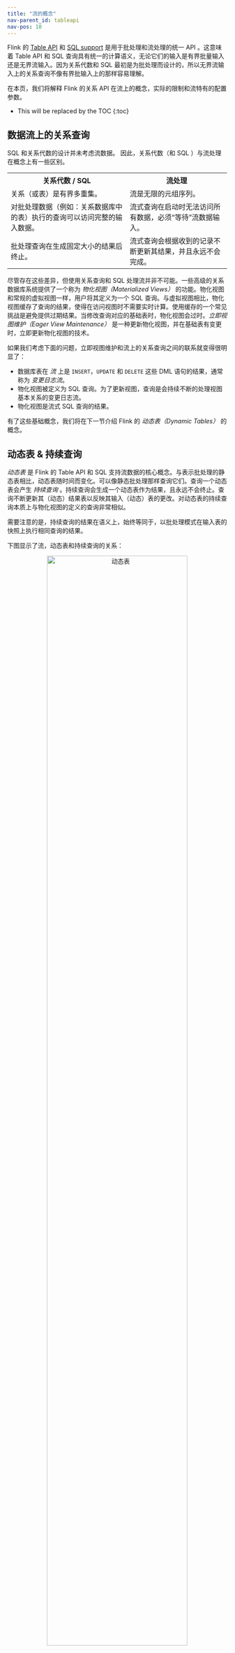 ```yaml
---
title: "流的概念"
nav-parent_id: tableapi
nav-pos: 10
---
```

<!--
Licensed to the Apache Software Foundation (ASF) under one
or more contributor license agreements.  See the NOTICE file
distributed with this work for additional information
regarding copyright ownership.  The ASF licenses this file
to you under the Apache License, Version 2.0 (the
"License"); you may not use this file except in compliance
with the License.  You may obtain a copy of the License at

  http://www.apache.org/licenses/LICENSE-2.0

Unless required by applicable law or agreed to in writing,
software distributed under the License is distributed on an
"AS IS" BASIS, WITHOUT WARRANTIES OR CONDITIONS OF ANY
KIND, either express or implied.  See the License for the
specific language governing permissions and limitations
under the License.
-->

Flink 的 [Table API](tableApi.html) 和 [SQL support](sql.html) 是用于批处理和流处理的统一 API 。这意味着 Table API 和 SQL 查询具有统一的计算语义，无论它们的输入是有界批量输入还是无界流输入。因为关系代数和 SQL 最初是为批处理而设计的，所以无界流输入上的关系查询不像有界批输入上的那样容易理解。

在本页，我们将解释 Flink 的关系 API 在流上的概念，实际的限制和流特有的配置参数。

* This will be replaced by the TOC
{:toc}

数据流上的关系查询
----------------------------------

SQL 和关系代数的设计并未考虑流数据。 因此，关系代数（和 SQL ）与流处理在概念上有一些区别。

<table class="table table-bordered">
	<tr>
		<th>关系代数 / SQL</th>
		<th>流处理</th>
	</tr>
	<tr>
		<td>关系（或表）是有界多重集。</td>
		<td>流是无限的元组序列。</td>
	</tr>
	<tr>
		<td>对批处理数据（例如：关系数据库中的表）执行的查询可以访问完整的输入数据。</td>
		<td>流式查询在启动时无法访问所有数据，必须“等待”流数据输入。</td>
	</tr>
	<tr>
		<td>批处理查询在生成固定大小的结果后终止。</td>
		<td>流式查询会根据收到的记录不断更新其结果，并且永远不会完成。</td>
	</tr>
</table>

尽管存在这些差异，但使用关系查询和 SQL 处理流并非不可能。一些高级的关系数据库系统提供了一个称为 *物化视图（Materialized Views）* 的功能。物化视图和常规的虚拟视图一样，用户将其定义为一个 SQL 查询。与虚拟视图相比，物化视图缓存了查询的结果，使得在访问视图时不需要实时计算。使用缓存的一个常见挑战是避免提供过期结果。当修改查询对应的基础表时，物化视图会过时。*立即视图维护（Eager View Maintenance）* 是一种更新物化视图，并在基础表有变更时，立即更新物化视图的技术。

如果我们考虑下面的问题，立即视图维护和流上的关系查询之间的联系就变得很明显了：

- 数据库表在 *流* 上是 `INSERT`，`UPDATE` 和 `DELETE` 这些 DML 语句的结果，通常称为 *变更日志流*。
- 物化视图被定义为 SQL 查询。为了更新视图，查询是会持续不断的处理视图基本关系的变更日志流。
- 物化视图是流式 SQL 查询的结果。

有了这些基础概念，我们将在下一节介绍 Flink 的 *动态表（Dynamic Tables）* 的概念。

动态表 &amp; 持续查询
---------------------------------------

*动态表* 是 Flink 的 Table API 和 SQL 支持流数据的核心概念。与表示批处理的静态表相比，动态表随时间而变化。可以像静态批处理那样查询它们。查询一个动态表会产生 *持续查询* 。持续查询会生成一个动态表作为结果，且永远不会终止。查询不断更新其（动态）结果表以反映其输入（动态）表的更改。对动态表的持续查询本质上与物化视图的定义的查询非常相似。

需要注意的是，持续查询的结果在语义上，始终等同于，以批处理模式在输入表的快照上执行相同查询的结果。

下图显示了流，动态表和持续查询的关系：

<center>
<img alt="动态表" src="{{ site.baseurl }}/fig/table-streaming/stream-query-stream.png" width="80%">
</center>

1. 流可以被转化为一个动态表。
1. 在动态表上进行持续查询会产生一个新的动态表。
1. 结果动态表可以被转换回成一个流。

**注意:** 动态表首先应该被理解成一个逻辑概念，因此在查询执行期间不一定要（完全）将其物化。

接下来，我们将使用一个点击事件流来讲解动态表和持续查询的概念，该表含有以下字段:

{% highlight plain %}
[ 
  user:  VARCHAR,   // the name of the user
  cTime: TIMESTAMP, // the time when the URL was accessed
  url:   VARCHAR    // the URL that was accessed by the user
]
{% endhighlight %}

### 在流上定义表

为了使用关系查询处理流，必须将其转换为 `表` 。从概念上讲，流的每个记录都被解释为对结果表的 `INSERT` 修改。本质上，我们正在从一个只有 `INSERT` 操作的变更日志流构建一个表。

下图显示了点击事件流（左侧）如何转换为表（右侧）。随着更多的点击记录的插入，结果表在不断增长。

<center>
<img alt="Append mode" src="{{ site.baseurl }}/fig/table-streaming/append-mode.png" width="60%">
</center>

**注意:** 基于流的表在系统内部并没有实际物化。 

### 持续查询

持续查询在动态表上进行计算，并生成新的动态表作为结果。与批处理查询相反，持续查询永不停止，并会根据其输入表上的变更来更新其结果表。在任何时间点，持续查询的结果在语义上等同于在输入表的快照上以批处理模式执行相同查询的结果。

下面我们展示了两个查询 `clicks` 表的例子，其中 `clicks` 是在一个单击事件流上定义的表。

第一个查询是一个简单的 `GROUP-BY COUNT` 聚合查询。 它根据 user 字段将 `clicks` 表分组并统计 URL 的访问次数。下图显示了当向 `clicks` 表插入数据时，查询是如何执行的。

<center>
<img alt="Continuous Non-Windowed Query" src="{{ site.baseurl }}/fig/table-streaming/query-groupBy-cnt.png" width="90%">
</center>

当查询启动时，`clicks` 表（左侧）为空。当第一行插入到 `clicks` 表时，查询开始计算结果表。插入第一行 `[Mary, ./home]` 后，结果表（右侧，顶部）由一行 `[Mary, 1]` 组成。当第二行 `[Bob, ./cart]` 插入到 `clicks` 表中时，查询更新结果表并插入一个新行 `[Bob, 1]` 。第三行 `[Mary, ./prod?id=1]` 产生已经计算过的结果行的更新，使得 `[Mary, 1]` 更新为`[Mary, 2]`。最后，当第四行添加到 `clicks` 表时，查询将第三行 `[Liz, 1]` 插入到结果表中。

第二个查询类似于第一个查询，但在计算URL数量之前，除了按 `user` 属性分组外，还按 [每小时翻滚窗口](./sql.html#group-windows) 对 `clicks` 表进行了分组（基于时间的计算，例如：窗口是基于特殊的 [时间属性](#时间属性)，这将在下面讨论。）。同样，该图显示了不同时间点的输入和输出，以展现动态表的变化。

<center>
<img alt="Continuous Group-Window Query" src="{{ site.baseurl }}/fig/table-streaming/query-groupBy-window-cnt.png" width="100%">
</center>

和上图类似，输入表 `clicks` 显示在左侧。持续查询每小时的计算结果并更新结果表。click 表包含四行，时间戳（`cTime`）介于 `12：00：00` 和 `12：59：59` 之间。查询根据输入计算出两行结果（每个用户一个）并追加到结果表。对于 `13：00：00` 和 `13：59：59` 之间的下一个窗口，`clicks` 表包含三行，这导致另外两行被追加到结果表中。随着 `clicks` 表中数据的不断增加，结果表会一直更新。

#### 查询的更新和追加

尽管这两个查询例子看起来非常相似（都是分组聚合统计），但它们在一个重要的方面有所不同：
- 第一个查询更新先前发出的结果，即定义结果表的更改日志流包含 `INSERT` 和 `UPDATE` 变更。
- 第二个查询仅向结果表追加数据，即结果表的更改日志流仅包含 `INSERT` 变更。

关于一个查询是生成仅追加的表（append-only table）还是更新表（updated table）的说明：
- 产生更新变更的查询通常必须维护更多的状态（请参阅下一节）。
- 对追加表或更新表而言，它们转换为流的方式不同。（请参阅 [表到流的转换](#表到流的转换) 章节）。

#### 查询限制

很多（但非全部）语义合理的查询允许以持续查询的方式在流上执行。但由于需要维护太多状态或支付昂贵的更新成本，部分查询的计算代价很会大。

- **状态大小：** 持续查询作用于无界的数据流上，经常需要运行数周甚至数月。因此，持续查询处理的数据总量可能非常大。那些必须更新先前发出的结果的查询，需要维护所有发出去的行，以便能够更新它们。例如：第一个示例查询需要存储每个用户的 URL 计数，以便能够增加计数，并在输入表收到一行新数据时发送新的结果。如果仅跟踪注册用户，则要维护的计数可能不会太高。但是，如果系统给每个未注册的用户都分配了一个唯一的用户名，则要维护的计数器将随着时间的推移而增长，并最终可能导致查询失败。

{% highlight sql %}
SELECT user, COUNT(url)
FROM clicks
GROUP BY user;
{% endhighlight %}

- **计算更新：** 即使添加或更新一条数据，也可能会引发某些查询对已有结果进行大范围的更新及重复计算。显然，这种查询不太适合作为持续查询执行。下面的查询例子，是根据最后一次点击的时间为每个用户计算一个 `排名（RANK）` 。只要 `clicks` 表收到一个新行，就会更新用户的 `lastAction` ，并且必须计算新的等级。但是，由于两行不能具有相同的等级，因此所有排名较低的行也需要被更新。

{% highlight sql %}
SELECT user, RANK() OVER (ORDER BY lastLogin) 
FROM (
  SELECT user, MAX(cTime) AS lastAction FROM clicks GROUP BY user
);
{% endhighlight %}

[查询配置](#查询配置) 章节讨论了控制持续查询的参数。用户可以通过调节某些参数，实现维护状态大小及查询结果精度之间的取舍。

### 表到流的转换

动态表就像常规数据库表一样，可以通过 `INSERT` ， `UPDATE` 和 `DELETE` 持续修改。动态表可能是一个只有一行数据但不断被更新的表；可能是一个只支持插入操作而不支持 `UPDATE` 和 `DELETE` 改动的表；也可能介于两者之间。

将动态表转换为流或将其写入外部系统时，需要对这些变更进行编码。Flink 的 Table API 和 SQL 支持三种编码动态表变更的方法：

* **追加流（Append-only stream）：** 一个只能通过 `INSERT` 变更修改的动态表可以通过插入行来转换为流。

* **撤回流（Retract stream）：** 撤回流是一个包含两种类型消息的流，*添加消息（add message）* 和 *撤回消息（retract message）* 。将一个动态表转换为一个撤回流是通过将 `INSERT` 变更编码为添加消息，将 `DELETE` 变更编码为撤回消息，将 `UPDATE` 变更编码为上一个更新行的撤回消息和最新的更新行的添加消息。下图显示了从动态表到撤回流的转换。

<center>
<img alt="Dynamic tables" src="{{ site.baseurl }}/fig/table-streaming/undo-redo-mode.png" width="85%">
</center>
<br><br>

* **更新插入流（Upsert stream）：** 更新插入流是一种包含两种消息类型的流，*更新插入消息（upsert message）* 和 *删除消息*。一个动态表要转换为更新插入流需要（可能是复合的）唯一键。具有唯一键的动态表转换为动态表是通过将 `INSERT` 和 `UPDATE` 变更编码为更新插入消息，并将 `DELETE` 更改编码为删除消息。流的消耗运算符需要知道唯一键的属性，以便能够正确的应用消息。与撤回流的主要区别在于，`UPDATE` 变更是使用单个消息进行编码，因此更高效。下图显示了动态表到更新插入流的转换。

<center>
<img alt="Dynamic tables" src="{{ site.baseurl }}/fig/table-streaming/redo-mode.png" width="85%">
</center>
<br><br>

我们在 [常见概念](./common.html＃convert-a-table-into-a-datastream) 页面中讨论了将动态表转换为 `DataStream` 的API。请注意，在将动态表转换为 `DataStream` 时，仅支持追加流和撤回流。在 [TableSources和TableSinks](./ sourceSinks.html＃define-a-tablesink) 页面上讨论了将动态表写入外部系统的 `TableSink` 接口。

{% top %}

时间属性
---------------

Flink 支持根据不同概念的 *时间* 处理数据流。

- *Processing time* 是指执行相应操作的机器的系统时间（也称为 “时钟时间” ）。
- *Event time* 是指基于每行数据都携带的时间戳。该时间戳可用于标记事件产生的具体时间。
- *Ingestion time* 是事件进入 Flink 的时间; 在内部，它与事件时间类似。

有关 Flink 中时间处理的更多信息，请参阅 [Event Time and Watermarks]({{ site.baseurl }}/dev/event_time.html) 的介绍。

在执行表程序之前，用户需要在流运行环境中配置相应的时间特征：

<div class="codetabs" markdown="1">
<div data-lang="java" markdown="1">
{% highlight java %}
final StreamExecutionEnvironment env = StreamExecutionEnvironment.getExecutionEnvironment();

env.setStreamTimeCharacteristic(TimeCharacteristic.ProcessingTime); // default

// alternatively:
// env.setStreamTimeCharacteristic(TimeCharacteristic.IngestionTime);
// env.setStreamTimeCharacteristic(TimeCharacteristic.EventTime);
{% endhighlight %}
</div>
<div data-lang="scala" markdown="1">
{% highlight scala %}
val env = StreamExecutionEnvironment.getExecutionEnvironment

env.setStreamTimeCharacteristic(TimeCharacteristic.ProcessingTime) // default

// alternatively:
// env.setStreamTimeCharacteristic(TimeCharacteristic.IngestionTime)
// env.setStreamTimeCharacteristic(TimeCharacteristic.EventTime)
{% endhighlight %}
</div>
</div>

诸如 [Table API]({{ site.baseurl }}/dev/table/tableApi.html#group-windows)）和 [SQL]({{ site.baseurl }}/dev/table/sql.html#group-windows) 中的窗口等基于时间的操作，需要明确知道时间类型及其来源。为此，表可以提供用于标识时间和访问表程序中相应时间戳的 *逻辑时间属性*。

用户可以在任意表 schema 中定义时间属性。它们是在从 `DataStream` 创建表时定义的，或者是在使用 `TableSource` 时预定义的。一旦在开头定义了时间属性，它就可以作为字段引用，并可以用于基于时间的操作。

只要时间属性未被修改，并且只是从查询的一个地方转发到另一个地方，它仍然是有效的时间属性。时间属性的行为类似于常规时间戳，可以访问以进行计算。如果在计算中使用时间属性，则它将物化并成为常规时间戳。常规时间戳不与 Flink 的时间和 watermark 系统配合，因此不能再用于基于时间的操作。

### Processing time

Processing time 允许表程序根据本地机器的时间产生结果。这是最简单的时间概念，但不提供确定性。它既不需要时间戳提取也不需要 watermark 生成。

有两种方法可以定义处理时间的属性。

#### 从 DataStream 到 Table 的转换期间

Processing time 属性在 schema 定义期间使用 `.proctime` 属性定义。时间属性只能通过一个附加的逻辑字段扩展物理 schema 。因此，它只能定义在 schema 的末尾。

<div class="codetabs" markdown="1">
<div data-lang="java" markdown="1">
{% highlight java %}
DataStream<Tuple2<String, String>> stream = ...;

// declare an additional logical field as a processing time attribute
Table table = tEnv.fromDataStream(stream, "Username, Data, UserActionTime.proctime");

WindowedTable windowedTable = table.window(Tumble.over("10.minutes").on("UserActionTime").as("userActionWindow"));
{% endhighlight %}
</div>
<div data-lang="scala" markdown="1">
{% highlight scala %}
val stream: DataStream[(String, String)] = ...

// declare an additional logical field as a processing time attribute
val table = tEnv.fromDataStream(stream, 'UserActionTimestamp, 'Username, 'Data, 'UserActionTime.proctime)

val windowedTable = table.window(Tumble over 10.minutes on 'UserActionTime as 'userActionWindow)
{% endhighlight %}
</div>
</div>

#### 使用 TableSource

Processing time 属性由实现 `DefinedProctimeAttribute` 接口的 `TableSource` 定义。逻辑时间属性被附加到由 `TableSource` 的返回类型定义的物理 schema 之上。

<div class="codetabs" markdown="1">
<div data-lang="java" markdown="1">
{% highlight java %}
// define a table source with a processing attribute
public class UserActionSource implements StreamTableSource<Row>, DefinedProctimeAttribute {

	@Override
	public TypeInformation<Row> getReturnType() {
		String[] names = new String[] {"Username" , "Data"};
		TypeInformation[] types = new TypeInformation[] {Types.STRING(), Types.STRING()};
		return Types.ROW(names, types);
	}

	@Override
	public DataStream<Row> getDataStream(StreamExecutionEnvironment execEnv) {
		// create stream 
		DataStream<Row> stream = ...;
		return stream;
	}

	@Override
	public String getProctimeAttribute() {
		// field with this name will be appended as a third field 
		return "UserActionTime";
	}
}

// register table source
tEnv.registerTableSource("UserActions", new UserActionSource());

WindowedTable windowedTable = tEnv
	.scan("UserActions")
	.window(Tumble.over("10.minutes").on("UserActionTime").as("userActionWindow"));
{% endhighlight %}
</div>
<div data-lang="scala" markdown="1">
{% highlight scala %}
// define a table source with a processing attribute
class UserActionSource extends StreamTableSource[Row] with DefinedProctimeAttribute {

	override def getReturnType = {
		val names = Array[String]("Username" , "Data")
		val types = Array[TypeInformation[_]](Types.STRING, Types.STRING)
		Types.ROW(names, types)
	}

	override def getDataStream(execEnv: StreamExecutionEnvironment): DataStream[Row] = {
		// create stream
		val stream = ...
		stream
	}

	override def getProctimeAttribute = {
		// field with this name will be appended as a third field 
		"UserActionTime"
	}
}

// register table source
tEnv.registerTableSource("UserActions", new UserActionSource)

val windowedTable = tEnv
	.scan("UserActions")
	.window(Tumble over 10.minutes on 'UserActionTime as 'userActionWindow)
{% endhighlight %}
</div>
</div>

### Event time

Event time 允许表程序根据每个记录中包含的时间来生成结果。即使在无序事件或延迟事件的情况下，这种方式也能确保一致的结果。当从持久存储中读取记录时，它还确保表程序可以重放结果。

此外，event time 确保了批处理和流处理环境中程序的语法统一。流式环境中的时间属性可以是批处理环境中的记录的常规字段。

为了处理无序事件，并区分流中的准时和晚到事件，Flink 需要从事件中提取时间戳并及时取得某种进展（即所谓的 [watermarks]({{ site.baseurl }}/dev/event_time.html)）。

Event time 属性可以在 DataStream 到表的转换期间，或使用 TableSource 时定义。

#### DataStream 到表的转换期间

在 schema 定义期间，使用 `.rowtime` 属性定义事件时间属性。转换前的数据流必须已经指定好 event time 以及相应的 watermark 产生机制，详见：[Timestamps and watermarks]({{ site.baseurl }}/dev/event_time.html)。

将 `DataStream` 转换为表时，有两种定义时间属性的方法。根据指定的 `.rowtime` 字段名称是否存在于 `DataStream` 的模式中，时间戳字段要么是

- 作为新字段追加到 scheme ，或者
- 替换现有字段。

在任何一种情况下，这个 event time 时间戳字段将保存 `DataStream` 事件时间时间戳的值。

<div class="codetabs" markdown="1">
<div data-lang="java" markdown="1">
{% highlight java %}

// Option 1:

// extract timestamp and assign watermarks based on knowledge of the stream
DataStream<Tuple2<String, String>> stream = inputStream.assignTimestampsAndWatermarks(...);

// declare an additional logical field as an event time attribute
Table table = tEnv.fromDataStream(stream, "Username, Data, UserActionTime.rowtime");


// Option 2:

// extract timestamp from first field, and assign watermarks based on knowledge of the stream
DataStream<Tuple3<Long, String, String>> stream = inputStream.assignTimestampsAndWatermarks(...);

// the first field has been used for timestamp extraction, and is no longer necessary
// replace first field with a logical event time attribute
Table table = tEnv.fromDataStream(stream, "UserActionTime.rowtime, Username, Data");

// Usage:

WindowedTable windowedTable = table.window(Tumble.over("10.minutes").on("UserActionTime").as("userActionWindow"));
{% endhighlight %}
</div>
<div data-lang="scala" markdown="1">
{% highlight scala %}

// Option 1:

// extract timestamp and assign watermarks based on knowledge of the stream
val stream: DataStream[(String, String)] = inputStream.assignTimestampsAndWatermarks(...)

// declare an additional logical field as an event time attribute
val table = tEnv.fromDataStream(stream, 'Username, 'Data, 'UserActionTime.rowtime)


// Option 2:

// extract timestamp from first field, and assign watermarks based on knowledge of the stream
val stream: DataStream[(Long, String, String)] = inputStream.assignTimestampsAndWatermarks(...)

// the first field has been used for timestamp extraction, and is no longer necessary
// replace first field with a logical event time attribute
val table = tEnv.fromDataStream(stream, 'UserActionTime.rowtime, 'Username, 'Data)

// Usage:

val windowedTable = table.window(Tumble over 10.minutes on 'UserActionTime as 'userActionWindow)
{% endhighlight %}
</div>
</div>

#### 使用 TableSource

事件时间属性由实现 `DefinedRowtimeAttribute` 接口的 `TableSource` 定义。`getRowtimeAttribute()` 方法返回一个现有字段的名称，该字段带有表的事件时间属性，类型为 `LONG` 或 `TIMESTAMP`。

此外，对于 `getDataStream()` 方法返回的 `DataStream` ，其 watermark 必须与定义的时间属性对齐。请注意，`DataStream` 自带的时间戳（由 `TimestampAssigner` 分配）会被忽略。只有 `TableSource` 的 rowtime 属性的值才起作用。

<div class="codetabs" markdown="1">
<div data-lang="java" markdown="1">
{% highlight java %}
// define a table source with a rowtime attribute
public class UserActionSource implements StreamTableSource<Row>, DefinedRowtimeAttribute {

	@Override
	public TypeInformation<Row> getReturnType() {
		String[] names = new String[] {"Username", "Data", "UserActionTime"};
		TypeInformation[] types = 
		    new TypeInformation[] {Types.STRING(), Types.STRING(), Types.LONG()};
		return Types.ROW(names, types);
	}

	@Override
	public DataStream<Row> getDataStream(StreamExecutionEnvironment execEnv) {
		// create stream 
		// ...
		// assign watermarks based on the "UserActionTime" attribute
		DataStream<Row> stream = inputStream.assignTimestampsAndWatermarks(...);
		return stream;
	}

	@Override
	public String getRowtimeAttribute() {
		// Mark the "UserActionTime" attribute as event-time attribute.
		return "UserActionTime";
	}
}

// register the table source
tEnv.registerTableSource("UserActions", new UserActionSource());

WindowedTable windowedTable = tEnv
	.scan("UserActions")
	.window(Tumble.over("10.minutes").on("UserActionTime").as("userActionWindow"));
{% endhighlight %}
</div>
<div data-lang="scala" markdown="1">
{% highlight scala %}
// define a table source with a rowtime attribute
class UserActionSource extends StreamTableSource[Row] with DefinedRowtimeAttribute {

	override def getReturnType = {
		val names = Array[String]("Username" , "Data", "UserActionTime")
		val types = Array[TypeInformation[_]](Types.STRING, Types.STRING, Types.LONG)
		Types.ROW(names, types)
	}

	override def getDataStream(execEnv: StreamExecutionEnvironment): DataStream[Row] = {
		// create stream 
		// ...
		// assign watermarks based on the "UserActionTime" attribute
		val stream = inputStream.assignTimestampsAndWatermarks(...)
		stream
	}

	override def getRowtimeAttribute = {
		// Mark the "UserActionTime" attribute as event-time attribute.
		"UserActionTime"
	}
}

// register the table source
tEnv.registerTableSource("UserActions", new UserActionSource)

val windowedTable = tEnv
	.scan("UserActions")
	.window(Tumble over 10.minutes on 'UserActionTime as 'userActionWindow)
{% endhighlight %}
</div>
</div>

{% top %}

查询配置
-------------------

Table API 和 SQL 无论输入是有界批量输入还是无界流输入，都查询具有相同的语义。在许多情况下，对流输入的持续查询能够得到与离线计算相同的准确结果。然而，这在一般情况下是不可能的，因为持续查询必须限制它们维护的状态的大小，以避免耗尽存储并且能够在很长一段时间内处理无界流数据。因此，取决于输入数据和查询本身的特征，持续查询可能只能提供近似结果。

Flink 的 Table API 和 SQL 接口提供参数来调整持续查询的准确性和资源消耗。该参数通过 `QueryConfig` 对象指定。当 [转换为DataStream](common.html#convert-a-table-into-a-datastream-or-dataset)）或 [通过TableSink输出](common.html#emit-a-table) 时，用户可以从 `TableEnvironment` 获得 `QueryConfig` ，并在转换为 `Table` 时传回。

<div class="codetabs" markdown="1">
<div data-lang="java" markdown="1">
{% highlight java %}
StreamExecutionEnvironment env = StreamExecutionEnvironment.getExecutionEnvironment();
StreamTableEnvironment tableEnv = TableEnvironment.getTableEnvironment(env);

// obtain query configuration from TableEnvironment
StreamQueryConfig qConfig = tableEnv.queryConfig();
// set query parameters
qConfig.withIdleStateRetentionTime(Time.hours(12), Time.hours(24));

// define query
Table result = ...

// create TableSink
TableSink<Row> sink = ...

// emit result Table via a TableSink
result.writeToSink(sink, qConfig);

// convert result Table into a DataStream<Row>
DataStream<Row> stream = tableEnv.toAppendStream(result, Row.class, qConfig);

{% endhighlight %}
</div>
<div data-lang="scala" markdown="1">
{% highlight scala %}
val env = StreamExecutionEnvironment.getExecutionEnvironment
val tableEnv = TableEnvironment.getTableEnvironment(env)

// obtain query configuration from TableEnvironment
val qConfig: StreamQueryConfig = tableEnv.queryConfig
// set query parameters
qConfig.withIdleStateRetentionTime(Time.hours(12), Time.hours(24))

// define query
val result: Table = ???

// create TableSink
val sink: TableSink[Row] = ???

// emit result Table via a TableSink
result.writeToSink(sink, qConfig)

// convert result Table into a DataStream[Row]
val stream: DataStream[Row] = result.toAppendStream[Row](qConfig)

{% endhighlight %}
</div>
</div>

接下来，我们描述 `QueryConfig` 的参数以及它们如何影响查询的准确性和资源消耗。

### 空闲状态保留时间

许多查询是在一个或多个键属性上进行聚合或连接记录。当在流上执行此类查询时，持续查询需要收集记录或维护每个键的部分结果。如果输入流的键域发生变化，例如，活动键的值随时间变化，则随着观察到越来越多的不同键，持续查询会累积越来越多的状态。但是，经常在一段时间后键会变为非活动状态，并且它们的相应状态变得陈旧且无用。

例如：下面这个查询计算每个会话的点击次数。

{% highlight sql %}
SELECT sessionId, COUNT(*) FROM clicks GROUP BY sessionId;
{% endhighlight %}

`sessionId` 属性用作分组键，持续查询维护其观察到的每个 `sessionId` 的计数。`sessionId` 属性随着时间的推移而变化，并且 `sessionId` 值仅在会话结束之前的有限时间段内有效。但是，持续查询无法了解 `sessionId` 的这个特性，并认为每个 `sessionId` 值都可以在任何时间点发生。它维护着每个观察到的 `sessionId` 值的计数。因此，随着越来越多的 `sessionId` 值被观察到，查询的总状态大小会不断增长。

*空闲状态保留时间* 参数定义了一个键的状态在被删除前，可以保留多长时间而不被更新。在上述查询例子中，`sessionId` 的计数在配置的时间段内未被更新时将被移除。

通过删除键的状态，持续查询完全忘记它之前已经处理过这个键。如果处理到具有其状态已被删除的键的记录，则该记录将被视为具有相应键的第一个记录。对于上面的示例，这意味着 `sessionId` 的计数将再次从0开始。

配置空闲状态保留时间有两个参数：

- *最小空闲状态保留时间* 定义非活动键的状态在被删除之前至少保留多长时间。
- *最大空闲状态保留时间* 定义非活动键的状态在被删除之前最多保留多长时间。

参数的指定方式如下：

<div class="codetabs" markdown="1">
<div data-lang="java" markdown="1">
{% highlight java %}

StreamQueryConfig qConfig = ...

// set idle state retention time: min = 12 hours, max = 24 hours
qConfig.withIdleStateRetentionTime(Time.hours(12), Time.hours(24));

{% endhighlight %}
</div>
<div data-lang="scala" markdown="1">
{% highlight scala %}

val qConfig: StreamQueryConfig = ???

// set idle state retention time: min = 12 hours, max = 24 hours
qConfig.withIdleStateRetentionTime(Time.hours(12), Time.hours(24))

{% endhighlight %}
</div>
</div>

清理状态需要额外的标记，这对于 `minTime` 和 `maxTime` 差异较大的情况来说，代价会更低。`minTime` 和 `maxTime` 之间的差异必须至少为5分钟。

{% top %}


